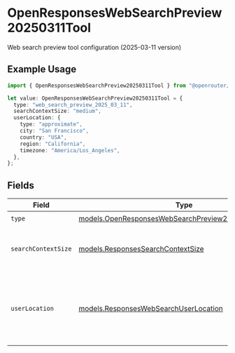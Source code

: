 # OpenResponsesWebSearchPreview20250311Tool

Web search preview tool configuration (2025-03-11 version)

## Example Usage

```typescript
import { OpenResponsesWebSearchPreview20250311Tool } from "@openrouter/sdk/models";

let value: OpenResponsesWebSearchPreview20250311Tool = {
  type: "web_search_preview_2025_03_11",
  searchContextSize: "medium",
  userLocation: {
    type: "approximate",
    city: "San Francisco",
    country: "USA",
    region: "California",
    timezone: "America/Los_Angeles",
  },
};
```

## Fields

| Field                                                                                                                           | Type                                                                                                                            | Required                                                                                                                        | Description                                                                                                                     | Example                                                                                                                         |
| ------------------------------------------------------------------------------------------------------------------------------- | ------------------------------------------------------------------------------------------------------------------------------- | ------------------------------------------------------------------------------------------------------------------------------- | ------------------------------------------------------------------------------------------------------------------------------- | ------------------------------------------------------------------------------------------------------------------------------- |
| `type`                                                                                                                          | [models.OpenResponsesWebSearchPreview20250311ToolType](../models/openresponseswebsearchpreview20250311tooltype.md)              | :heavy_check_mark:                                                                                                              | N/A                                                                                                                             |                                                                                                                                 |
| `searchContextSize`                                                                                                             | [models.ResponsesSearchContextSize](../models/responsessearchcontextsize.md)                                                    | :heavy_minus_sign:                                                                                                              | Size of the search context for web search tools                                                                                 | medium                                                                                                                          |
| `userLocation`                                                                                                                  | [models.ResponsesWebSearchUserLocation](../models/responseswebsearchuserlocation.md)                                            | :heavy_minus_sign:                                                                                                              | User location information for web search                                                                                        | {<br/>"type": "approximate",<br/>"city": "San Francisco",<br/>"country": "USA",<br/>"region": "California",<br/>"timezone": "America/Los_Angeles"<br/>} |